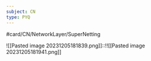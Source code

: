 ```yaml
---
subject: CN
type: PYQ
---
```

#card/CN/NetworkLayer/SuperNetting

![[Pasted image 20231205181839.png]]::!![[Pasted image 20231205181941.png]] <!--SR:!2024-01-09,7,170-->



